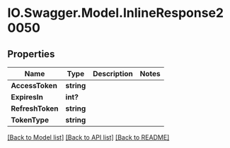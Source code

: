 # IO.Swagger.Model.InlineResponse20050
## Properties

Name | Type | Description | Notes
------------ | ------------- | ------------- | -------------
**AccessToken** | **string** |  | 
**ExpiresIn** | **int?** |  | 
**RefreshToken** | **string** |  | 
**TokenType** | **string** |  | 

[[Back to Model list]](../README.md#documentation-for-models) [[Back to API list]](../README.md#documentation-for-api-endpoints) [[Back to README]](../README.md)

